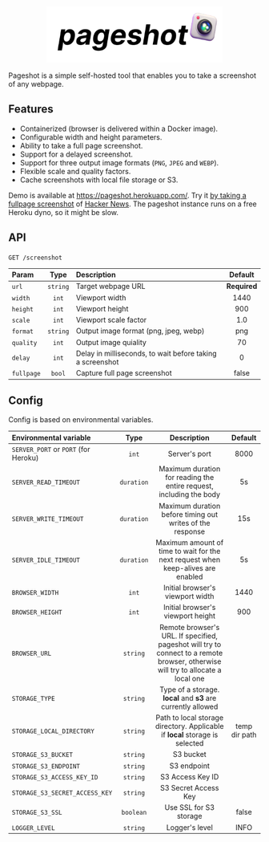 <p align="center">
<img
    src="assets/logo.png"
    width="350" height="112" border="0" alt="pageshot">
</p>

Pageshot is a simple self-hosted tool that enables you to take a screenshot of any webpage.

## Features

- Containerized (browser is delivered within a Docker image).
- Configurable width and height parameters.
- Ability to take a full page screenshot.
- Support for a delayed screenshot.
- Support for three output image formats (`PNG`, `JPEG` and `WEBP`).
- Flexible scale and quality factors.
- Cache screenshots with local file storage or S3.

Demo is available at https://pageshot.herokuapp.com/. Try it [by taking a fullpage screenshot](https://pageshot.herokuapp.com/screenshot?url=https://news.ycombinator.com/) of [Hacker News](https://news.ycombinator.com/). The pageshot instance runs on a free Heroku dyno, so it might be slow.

## API

`GET /screenshot`

| Param      |   Type   | Description                                               |   Default    |
| :--------- | :------: | :-------------------------------------------------------- | :----------: |
| `url`      | `string` | Target webpage URL                                        | **Required** |
| `width`    |  `int`   | Viewport width                                            |     1440     |
| `height`   |  `int`   | Viewport height                                           |     900      |
| `scale`    |  `int`   | Viewport scale factor                                     |     1.0      |
| `format`   | `string` | Output image format (png, jpeg, webp)                     |     png      |
| `quality`  |  `int`   | Output image quiality                                     |      70      |
| `delay`    |  `int`   | Delay in milliseconds, to wait before taking a screenshot |      0       |
| `fullpage` |  `bool`  | Capture full page screenshot                              |    false     |

## Config

Config is based on environmental variables.

| Environmental variable               |    Type    |                                                           Description                                                            |    Default    |
| :----------------------------------- | :--------: | :------------------------------------------------------------------------------------------------------------------------------: | :-----------: |
| `SERVER_PORT` or `PORT` (for Heroku) |   `int`    |                                                          Server's port                                                           |     8000      |
| `SERVER_READ_TIMEOUT`                | `duration` |                               Maximum duration for reading the entire request, including the body                                |      5s       |
| `SERVER_WRITE_TIMEOUT`               | `duration` |                                    Maximum duration before timing out writes of the response                                     |      15s      |
| `SERVER_IDLE_TIMEOUT`                | `duration` |                         Maximum amount of time to wait for the next request when keep-alives are enabled                         |      5s       |
| `BROWSER_WIDTH`                      |   `int`    |                                                 Initial browser's viewport width                                                 |     1440      |
| `BROWSER_HEIGHT`                     |   `int`    |                                                Initial browser's viewport height                                                 |      900      |
| `BROWSER_URL`                        |  `string`  | Remote browser's URL. If specified, pageshot will try to connect to a remote browser, otherwise will try to allocate a local one |               |
| `STORAGE_TYPE`                       |  `string`  |                                  Type of a storage. **local** and **s3** are currently allowed                                   |               |
| `STORAGE_LOCAL_DIRECTORY`            |  `string`  |                           Path to local storage directory. Applicable if **local** storage is selected                           | temp dir path |
| `STORAGE_S3_BUCKET`                  |  `string`  |                                                            S3 bucket                                                             |               |
| `STORAGE_S3_ENDPOINT`                |  `string`  |                                                           S3 endpoint                                                            |               |
| `STORAGE_S3_ACCESS_KEY_ID`           |  `string`  |                                                         S3 Access Key ID                                                         |               |
| `STORAGE_S3_SECRET_ACCESS_KEY`       |  `string`  |                                                       S3 Secret Access Key                                                       |               |
| `STORAGE_S3_SSL`                     | `boolean`  |                                                      Use SSL for S3 storage                                                      |     false     |
| `LOGGER_LEVEL`                       |  `string`  |                                                          Logger's level                                                          |     INFO      |
